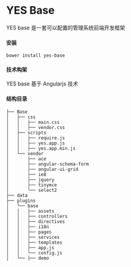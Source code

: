 # YES Base

YES base 是一套可以配置的管理系统前端开发框架

#### 安装

``` 
bower install yes-base
```

#### 技术构架

YES base 基于 Angularjs 技术

#### 结构目录

``` 
├── Base
│   ├── css
│   │   ├── main.css
│   │   ├── vendor.css
│   ├── scripts
│   │   ├── require.js
│   │   ├── yes.app.js
│   │   ├── yes.app.min.js
│   └── vendor
│       ├── ace
│       ├── angular-schema-form
│       ├── angular-ui-grid
│       ├── ie8
│       ├── jquery
│       ├── tinymce
│       └── select2
├── data
├── plugins
│   └── base
│   │   ├── assets
│   │   ├── controllers
│   │   ├── directives
│   │   ├── i18n
│   │   ├── pages
│   │   ├── services
│   │   ├── templates
│   │   ├── app.js
│   │   └── config.js
│   └── ├── demo
```



